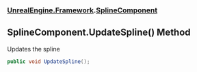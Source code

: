 ### [UnrealEngine.Framework](./UnrealEngine-Framework.md 'UnrealEngine.Framework').[SplineComponent](./SplineComponent.md 'UnrealEngine.Framework.SplineComponent')
## SplineComponent.UpdateSpline() Method
Updates the spline  
```csharp
public void UpdateSpline();
```
